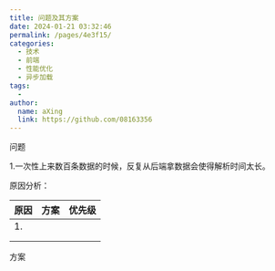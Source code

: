```yaml
---
title: 问题及其方案
date: 2024-01-21 03:32:46
permalink: /pages/4e3f15/
categories:
  - 技术
  - 前端
  - 性能优化
  - 异步加载
tags:
  - 
author: 
  name: aXing
  link: https://github.com/08163356
---
```

问题

1.一次性上来数百条数据的时候，反复从后端拿数据会使得解析时间太长。

原因分析：

| 原因 | 方案 | 优先级 |
| ---- | ---- | ------ |
| 1.   |      |        |
|      |      |        |
|      |      |        |

方案

